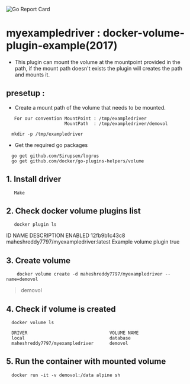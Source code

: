 ![Go Report Card](https://goreportcard.com/badge/github.com/maheshreddy7797/docker-localdir-volume-plugin)



    
# myexampledriver : docker-volume-plugin-example(2017)
  
   - This plugin can mount the volume at the mountpoint provided in the path, if the mount path doesn't exists the plugin will       creates the path and mounts it.
  
## presetup :
  - Create a mount path of the volume that needs to be mounted.
  ```
     For our convention MountPoint : /tmp/exampledriver
                        MountPath  : /tmp/exampledriver/demovol
   ```
   ```
     mkdir -p /tmp/exampledriver
   ```
  - Get the required go packages 
   ```
     go get github.com/Sirupsen/logrus 
     go get github.com/docker/go-plugins-helpers/volume
   ```
  
## 1. Install driver
   ```
      Make
   ```
## 2. Check docker volume plugins list
   ```
      docker plugin ls
   ```
   ID                  NAME                                         DESCRIPTION                         ENABLED
   12fb9b1c43c8        maheshreddy7797/myexampledriver:latest       Example volume plugin               true
        
## 3. Create volume
  
  ```Shell
      docker volume create -d maheshreddy7797/myexampledriver --name=demovol
  ```
  > demovol
  
## 4. Check if volume is created
     
  ```
    docker volume ls
  ```
  ``` 
    DRIVER                               VOLUME NAME
    local                                database
    maheshreddy7797/myexampledriver      demovol
  ```

## 5. Run the container with mounted volume
  ```
    docker run -it -v demovol:/data alpine sh
  ```

